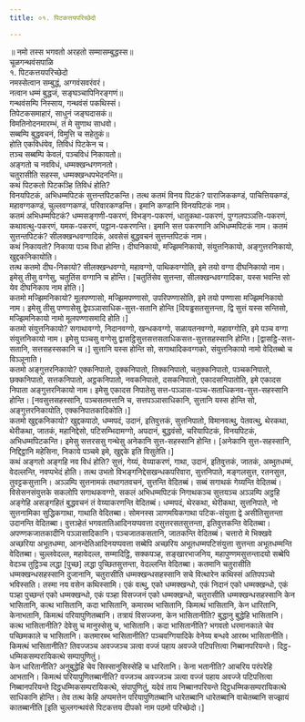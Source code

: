 ```yaml
---
title: ०१. पिटकत्तयपरिच्छेदो

---
```

॥ नमो तस्स भगवतो अरहतो सम्मासम्बुद्धस्स॥  
चूळगन्थवंसपाळि  
१. पिटकत्तयपरिच्छेदो  
नमस्सेत्वान सम्बुद्धं, अग्गवंसवरंवरं।  
नत्वान धम्मं बुद्धजं, सङ्घञ्चापिनिरङ्गणं॥  
गन्थवंसम्पि निस्साय, गन्थवंसं पकथिस्सं।  
तिपेटकसमाहारं, साधुनं जङ्घदासकं॥  
विमतिनोदनमारम्भं, तं मे सुणाथ साधवो।  
सब्बम्पि बुद्धवचनं, विमुत्ति च सहेतुकं॥  
होति एकविधंयेव, तिविधं पिटकेन च।  
तञ्च सब्बम्पि केवलं, पञ्चविधं निकायतो॥  
अङ्गतो च नवविधं, धम्मक्खन्धगणनतो।  
चतुरासीति सहस्स, धम्मक्खन्धपभेदनन्ति॥  
कथं पिटकतो पिटकञ्हि तिविधं होति?  
विनयपिटकं, अभिधम्मपिटकं सुत्तन्तपिटकन्ति। तत्थ कतमं विनय पिटकं? पाराजिककण्डं, पाचित्तियकण्डं, महावग्गकण्डं, चुल्लवग्गकण्डं, परिवारकण्डन्ति। इमानि कण्डानि विनयपिटकं नाम।  
कतमं अभिधम्मपिटकं? धम्मसङ्गणी-पकरणं, विभङ्ग-पकरणं, धातुकथा-पकरणं, पुग्गलपञ्ञत्ति-पकरणं, कथावत्थु-पकरणं, यमक-पकरणं, पट्ठान-पकरणन्ति। इमानि सत्त पकरणानि अभिधम्मपिटकं नाम। कतमं सुत्तन्तपिटकं? सीलक्खन्धवग्गादिकं, अवसेसं बुद्धवचनं सुत्तन्तपिटकं नाम।  
कथं निकायतो? निकाया पञ्च विधा होन्ति। दीघनिकायो, मज्झिमनिकायो, संयुत्तनिकायो, अङ्गुत्तरनिकायो, खुद्दकनिकायोति।  
तत्थ कतमो दीघ-निकायो? सीलक्खन्धवग्गो, महावग्गो, पाथिकवग्गोति, इमे तयो वग्गा दीघनिकायो नाम। इमेसु तीसु वग्गेसु, चतुतिंस वग्गानि च होन्ति। [चतुतिंसेव सुत्तन्ता, सीलक्खन्धवग्गादिका, यस्स भवन्ति सो येव दीघनिकाय नाम होति।]  
कतमो मज्झिमनिकायो? मूलपण्णासो, मज्झिमपण्णासो, उपरिपण्णासोति, इमे तयो पण्णासा मज्झिमनिकायो नाम। इमेसु तीसु पण्णासेसु द्वेपञ्ञासाधिक-सुत्त-सतानि होन्ति [दियड्ढसतसुत्तन्ता, द्वि सुत्तं यस्स सन्तिसो, मज्झिमनिकायो नामो मूलपण्णासमादि होति।]  
कतमो संयुत्तनिकायो? सगाथावग्गो, निदानवग्गो, खन्धकवग्गो, सळायतनवग्गो, महावग्गोति, इमे पञ्च वग्गा संयुत्तनिकायो नाम। इमेसु पञ्चसु वग्गेसु द्वासट्ठिसुत्तसत्तसताधिकसत्त-सुत्तसहस्सानि होन्ति। [द्वासट्ठि-सत्त-सतानि, सत्तसहस्सकानि च।] सुत्तानि यस्स होन्ति सो, सगाथादिकवग्गको, संयुत्तनिकायो नामो वेदितब्बो च विञ्ञूनाति।  
कतमो अङ्गुत्तरनिकायो? एक्कनिपातो, दुक्कनिपातो, तिक्कनिपातो, चतुक्कनिपातो, पञ्चकनिपातो, छक्कनिपातो, सत्तकनिपातो, अट्ठकनिपातो, नवकनिपातो, दसकनिपातो, एकादसनिपातोति, इमे एकादस निपाता अङ्गुत्तरनिकायो नाम। इमेसु एकादस निपातेसु सत्त-पञ्ञास-पञ्च-सताधिकनव-सुत्त-सहस्सानि होन्ति। [नवसुत्तसहस्सानि, पञ्चसतमत्तानि च, सत्तपञ्ञासाधिकानि, सुत्तानि यस्स होन्ति सो, अङ्गुत्तरनिकायोति, एक्कनिपातकादिकोति।]  
कतमो खुद्दकनिकायो? खुद्दकपाठो, धम्मपदं, उदानं, इतिवुत्तकं, सुत्तनिपातो, विमानवत्थु, पेतवत्थु, थेरकथा, थेरीकथा, जातकं, महानिद्देसो, पटिसम्भिदामग्गो, अपदानं, बुद्धवंसो, चरियापिटकं, विनयपिटकं, अभिधम्मपिटकन्ति। इमेसु सत्तरससु गन्थेसु अनेकानि सुत्त-सहस्सानि होन्ति। [अनेकानि सुत्त-सहस्सानि, निद्दिट्ठानि महेसिना, निकाये पञ्चमे इमे, खुद्दके इति विसुतेति।]  
कथं अङ्गतो अङ्गहि नव विधं होति? सुत्तं, गेय्यं, वेय्याकरणं, गाथा, उदानं, इतिवुत्तकं, जातकं, अब्भुतधम्मं, वेदल्लन्ति, नवप्पभेदं होति। तत्थ उभतो विभङ्गनिद्देसखन्धकपरिवारा, सुत्तनिपाते, मङ्गलसुत्त, रतनसुत्त, तुवट्टकसुत्तानि। अञ्ञम्पि सुत्तनामकं तथागतवचनं, सुत्तन्ति वेदितब्बं। सब्बं सगाथकं गेय्यन्ति वेदितब्बं। विसेसनसंयुत्तके सकलोपि सगाथकवग्गो, सकलं अभिधम्मपिटकं निगाथकञ्च सुत्तयञ्च अञ्ञम्पि अट्ठहि अङ्गेहि असङ्गहितं बुद्धवचनं तं वेय्याकरणन्ति वेदितब्बं। धम्मपदं, थेरकथा, थेरीकथा, सुत्तनिपाते, नो सुत्तनामिका सुद्धिकगाथा, गाथाति वेदितब्बा। सोमनस्स ञाणमयिकगाथा पटिक-संयुत्ता द्वे असीतिसुत्तन्ता उदानन्ति वेदितब्बा। वुत्तञ्हेतं भगवतातिआदिनयप्पवत्ता दसुत्तरसतसुत्तन्ता, इतिवुत्तकन्ति वेदितब्बा। अपण्णकजातकादीनि पञ्ञासादिकानि। पञ्चजातकसतानि, जातकन्ति वेदितब्बं। चत्तारो मे भिक्खवे अच्छरिया अभूतधम्मा, आनन्देतिआदिनयप्पवत्ता सब्बेपि अच्छरिय अभूतधम्मपटिसंयुत्ता सुत्तन्ता अभूतधम्मन्ति वेदितब्बा। चुल्लवेदल्ल, महावेदल्ल, सम्मादिट्ठि, सक्कपञ्ह, सङ्खारभाजनिय, महापुण्णमसुत्तन्तादयो सब्बेपि वेदञ्च तुट्ठिञ्च लद्धा [पुच्छ] लद्धा पुच्छितसुत्तन्ता, वेदल्लन्ति वेदितब्बा। कतमानि चतुरासीति धम्मक्खन्धसहस्सानि दुजानानि, चतुरासीति धम्मक्खन्धसहस्सानि सचे वित्थारेन कथिस्सं अतिपपञ्चो भविस्सति। तस्मा नय वसेन कथिस्सामि। एकं वत्थु, एको धम्मक्खन्धो, एकं निदानं एको धम्मक्खन्धो, एकं पञ्हा पुच्छन्तं एको धम्मक्खन्धो, एकं पञ्हा विसज्जनं एको धम्मक्खन्धो, चतुरासीति धम्मक्खन्धसहस्सानि केन भासितानि, कत्थ भासितानि, कदा भासितानि, कमारब्भ भासितानि, किमत्थं भासितानि, केन धारितानि, केनाभतानि, किमत्थं परियापुणितब्बानि। तत्रायं विसज्जना, केन भासितानीति? बुद्धानु बुद्धेहि भासितानि। कत्थ भासितानीति? देवेसु च मानुस्सेसु च, भासितानि। कदा भासितानीति? भगवतो धरमानकाले चेव पच्छिमकाले च भासितानि। कतमारब्भ भासितानीति? पञ्चवग्गियादिके वेनेय्य बन्धवे आरब्भ भासितानीति। किमत्थं भासितानीति? तिवज्जञ्च अवज्जञ्च ञत्वा वज्जं पहाय अवज्जे पटिपत्तित्वा निब्बानपरियन्ते। दिट्ठ-धम्मिकसम्परायिकत्थे सम्पापुणितुं।  
केन धारितानीति? अनुबुद्धेहि चेव सिस्सानुसिस्सेहि च धारितानि। केना भतानीति? आचरिय परंपरेहि आभतानि। किमत्थं परियापुणितब्बानीति? वज्जञ्च अवज्जञ्च ञत्वा वज्जं पहाय अवज्जे पटिपत्तित्वा निब्बानपरियन्ते दिट्ठधम्मिकसम्परायिकत्थे, संपापुणितुं, यदेवं ताय निब्बानपरियन्ते दिट्ठधम्मिकसम्परायिकत्थे साधिकानि होन्ति। तेव तत्थ केहि अप्पमत्तेन परियापुणितब्बानि धारेतब्बानि धारेतब्बानि वाचेतब्बानि सज्झायं कातब्बानीति [इति चुल्लगन्थवंसे पिटकत्तय दीपको नाम पठमो परिच्छेदो।]  